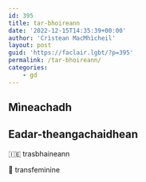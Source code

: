 ```yaml
---
id: 395
title: tar-bhoireann
date: '2022-12-15T14:35:39+00:00'
author: 'Crìstean MacMhìcheil'
layout: post
guid: 'https://faclair.lgbt/?p=395'
permalink: /tar-bhoireann/
categories:
    - gd
---
```


## Mìneachadh

## Eadar-theangachaidhean

&#x1f1ee;&#x1f1ea; trasbhaineann

&#x1f3f4;&#xe0067;&#xe0062;&#xe0065;&#xe006e;&#xe0067;&#xe007f; transfeminine